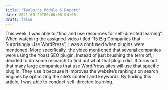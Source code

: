 ```yaml
---
title: "Taylor's Module 5 Report"
date: 2021-09-23T00:00:00-04:00
draft: false
---
```


This week, I was able to “find and use resources for self-directed learning”. When watching the assigned video titled “15 Big Companies that Surprisingly Use WordPress”, I was a confused when plugins were mentioned. More specifically, the video mentioned that several companies were using the Yoast SEO plugin. Instead of just brushing the term off, I decided to do some research to find out what that plugin did. It turns out that many large companies that use WordPress sites will use that specific plug in. They use it because it improves the website’s rankings on search engines by optimizing the site’s content and keywords. By finding this article, I was able to conduct self-directed learning.
